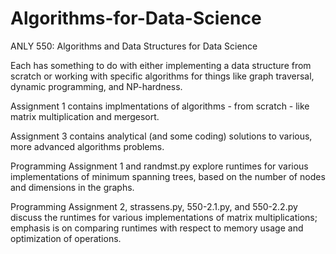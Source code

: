 # Algorithms-for-Data-Science
ANLY 550: Algorithms and Data Structures for Data Science

Each has something to do with either implementing a data structure from scratch or working with specific algorithms for things like graph traversal, dynamic programming, and NP-hardness.

Assignment 1 contains implmentations of algorithms - from scratch - like matrix multiplication and mergesort.

Assignment 3 contains analytical (and some coding) solutions to various, more advanced algorithms problems.

Programming Assignment 1 and randmst.py explore runtimes for various implementations of minimum spanning trees, based on the number of nodes and dimensions in the graphs.

Programming Assignment 2, strassens.py, 550-2.1.py, and 550-2.2.py discuss the runtimes for various implementations of matrix multiplications; emphasis is on comparing runtimes with respect to memory usage and optimization of operations.

